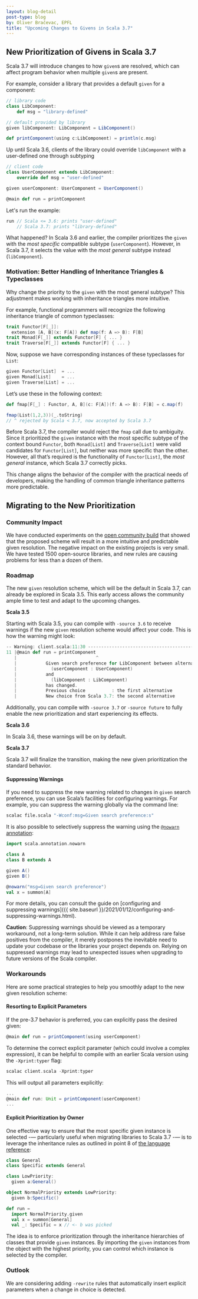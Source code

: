 ```yaml
---
layout: blog-detail
post-type: blog
by: Oliver Bračevac, EPFL
title: "Upcoming Changes to Givens in Scala 3.7"
---
```


## New Prioritization of Givens in Scala 3.7

Scala 3.7 will introduce changes to how `given`s are resolved, which can
affect program behavior when multiple `given`s are present.

For example, consider a library that provides a default
`given` for a component:
```scala
// library code
class LibComponent:
    def msg = "library-defined"

// default provided by library
given libComponent: LibComponent = LibComponent()

def printComponent(using c:LibComponent) = println(c.msg)
```

Up until Scala 3.6, clients of the library could override
`libComponent` with a user-defined one through subtyping

```scala
// client code
class UserComponent extends LibComponent:
    override def msg = "user-defined"

given userComponent: UserComponent = UserComponent()

@main def run = printComponent
```

Let's run the example:

```scala
run // Scala <= 3.6: prints "user-defined"
    // Scala 3.7: prints "library-defined"
```

What happened? In Scala 3.6 and earlier, the compiler prioritizes the
`given` with the _most specific_ compatible subtype
(`userComponent`). However, in Scala 3.7, it selects the value with the
_most general_ subtype instead (`libComponent`).


### Motivation: Better Handling of Inheritance Triangles & Typeclasses

Why change the priority to the `given` with the most general subtype?
This adjustment makes working with inheritance triangles more
intuitive.

For example, functional programmers will recognize the following
inheritance triangle of common typeclasses:

```scala
trait Functor[F[_]]:
  extension [A, B](x: F[A]) def map(f: A => B): F[B]
trait Monad[F[_]] extends Functor[F] { ... }
trait Traverse[F[_]] extends Functor[F] { ... }
```
Now, suppose we have corresponding instances of these typeclasses for `List`:
```scala
given Functor[List]  = ...
given Monad[List]    = ...
given Traverse[List] = ...
```
Let’s use these in the following context:
```scala
def fmap[F[_] : Functor, A, B](c: F[A])(f: A => B): F[B] = c.map(f)

fmap(List(1,2,3))(_.toString)
// ^ rejected by Scala < 3.7, now accepted by Scala 3.7
```

Before Scala 3.7, the compiler would reject the `fmap` call due to
ambiguity. Since it prioritized the `given` instance with the most
specific subtype of the context bound `Functor`, both `Monad[List]` and
`Traverse[List]` were valid candidates for `Functor[List]`, but neither
was more specific than the other. However, all that’s required is the
functionality of `Functor[List]`, the _most general_ instance, which Scala
3.7 correctly picks.

This change aligns the behavior of the compiler with the practical
needs of developers, making the handling of common triangle inheritance
patterns more predictable.

## Migrating to the New Prioritization

### Community Impact

We have conducted experiments on the [open community
build](https://github.com/VirtusLab/community-build3) that showed that
the proposed scheme will result in a more intuitive and predictable
given resolution. The negative impact on the existing projects is very
small. We have tested 1500 open-source libraries, and new rules are
causing problems for less than a dozen of them.

### Roadmap

The new `given` resolution scheme, which will be the default in Scala
3.7, can already be explored in Scala 3.5. This early access allows
the community ample time to test and adapt to the upcoming changes.

**Scala 3.5**

Starting with Scala 3.5, you can compile with `-source 3.6` to receive
warnings if the new `given` resolution scheme would affect your
code. This is how the warning might look:

```scala
-- Warning: client.scala:11:30 ------------------------------------------
11 |@main def run = printComponent
   |                              ^
   |           Given search preference for LibComponent between alternatives
   |             (userComponent : UserComponent)
   |           and
   |             (libComponent : LibComponent)
   |           has changed.
   |           Previous choice          : the first alternative
   |           New choice from Scala 3.7: the second alternative
```

Additionally, you can compile with `-source 3.7` or `-source future`
to fully enable the new prioritization and start experiencing its
effects.

**Scala 3.6**

In Scala 3.6, these warnings will be on by default.

**Scala 3.7**

Scala 3.7 will finalize the transition, making the new given
prioritization the standard behavior.

#### Suppressing Warnings

If you need to suppress the new warning related to changes in `given`
search preference, you can use Scala’s facilities for configuring
warnings. For example, you can suppress the warning globally via the
command line:

```bash
scalac file.scala "-Wconf:msg=Given search preference:s"
```

It is also possible to selectively suppress the warning
using the  [`@nowarn` annotation](https://www.scala-lang.org/api/current/scala/annotation/nowarn.html):

```scala
import scala.annotation.nowarn

class A
class B extends A

given A()
given B()

@nowarn("msg=Given search preference")
val x = summon[A]
```

For more details, you can consult the guide on [configuring and suppressing warnings]({{ site.baseurl }}/2021/01/12/configuring-and-suppressing-warnings.html).

**Caution**: Suppressing warnings should be viewed as a temporary
workaround, not a long-term solution. While it can help address rare
false positives from the compiler, it merely postpones the inevitable
need to update your codebase or the libraries your project depends
on. Relying on suppressed warnings may lead to unexpected issues when
upgrading to future versions of the Scala compiler.

###  Workarounds

Here are some practical strategies to help you smoothly adapt to the
new given resolution scheme:

#### Resorting to Explicit Parameters

If the pre-3.7 behavior is preferred, you can explicitly pass the
desired given:
```scala
@main def run = printComponent(using userComponent)
```

To determine the correct explicit parameter (which could involve a
complex expression), it can be helpful to compile with an earlier
Scala version using the `-Xprint:typer` flag:
```scala
scalac client.scala -Xprint:typer
```
This will output all parameters explicitly:
```scala
...
@main def run: Unit = printComponent(userComponent)
...
```

#### Explicit Prioritization by Owner

One effective way to ensure that the most specific given instance is
selected -— particularly useful when migrating libraries to Scala 3.7 -—
is to leverage the inheritance rules as outlined in point 8 of [the
language
reference](https://docs.scala-lang.org/scala3/reference/changed-features/implicit-resolution.html):

```scala
class General
class Specific extends General

class LowPriority:
  given a:General()

object NormalPriority extends LowPriority:
  given b:Specific()

def run =
  import NormalPriority.given
  val x = summon[General]
  val _: Specific = x // <- b was picked
```

The idea is to enforce prioritization through the inheritance
hierarchies of classes that provide `given` instances. By importing the
`given` instances from the object with the highest priority, you can
control which instance is selected by the compiler.

### Outlook

We are considering adding `-rewrite` rules that automatically insert
explicit parameters when a change in choice is detected.



